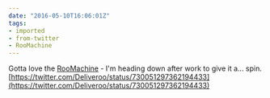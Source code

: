 ```yaml
---
date: "2016-05-10T16:06:01Z"
tags:
- imported
- from-twitter
- RooMachine
---
```

Gotta love the [RooMachine](/tags/RooMachine) - I'm heading down after work to give it a… spin. [https://twitter.com/Deliveroo/status/730051297362194433](https://twitter.com/Deliveroo/status/730051297362194433)
